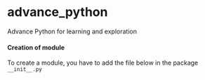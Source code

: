 # advance_python
Advance Python for learning and exploration

#### Creation of module 
To create a module, you have to add the file below in the package
```__init__.py```